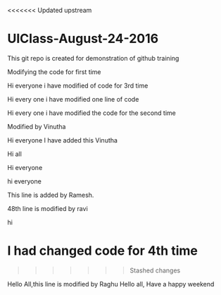 <<<<<<< Updated upstream
# UIClass-August-24-2016
This git repo is created for demonstration of github training





Modifying the code for first time




Hi everyone i have modified of code for 3rd time


 


Hi every one i  have modified one line of code

Hi every one i have modified the code for the second time

Modified by Vinutha 


Hi everyone I have added this Vinutha

Hi all 

Hi everyone

hi everyone 








This line is added by Ramesh.


















48th line is modified by ravi

hi 


I had changed code for 4th time
=======
>>>>>>> Stashed changes


Hello All,this line is modified by Raghu
Hello all, Have a happy weekend
